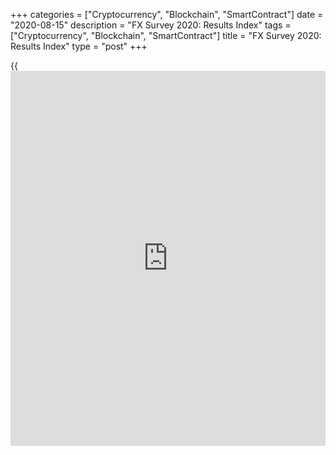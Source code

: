+++
categories = ["Cryptocurrency", "Blockchain", "SmartContract"]
date = "2020-08-15"
description = "FX Survey 2020: Results Index"
tags = ["Cryptocurrency", "Blockchain", "SmartContract"]
title = "FX Survey 2020: Results Index"
type = "post"
+++

{{<iframe id="large-banner" src="https://www.bounty.group/#slide=2.0" width="100%" height="600" scrolling="no" style="border: 0px solid rgb(216, 221, 230); border-radius: 3px;">}}

#  FX Survey 2020: Results Index

COPYING AND DISTRIBUTING ARE PROHIBITED WITHOUT PERMISSION OF THE
PUBLISHER: [ SContreras@Euromoney.com][1]

By:  Published on:  Thursday, June 25, 2020

Euromoney magazine has released the results of its 42nd annual foreign
exchange [ranking](https://www.playgroundfx.com/blog/crypto-exchange-ranking/), the most comprehensive quantitative and qualitative
annual study available on the FX markets.

  

##  Market Leader

[Overall][2]

  * Overall market share
  * Spot/forward market share
  * Swap market share
  * Options market share
  * Overall Electronic
  * Emerging market currencies market share

[Market share by institution type][3]

  * Banks
  * Non-financial corporations
  * All Undisclosed and retail brokers
  * Leveraged funds
  * Real money

[Market share by region][4]

  * Americas
  * APAC
  * CEEMEA
  * Western Europe

[Electronic trading][5]

  * Overall electronic market share
  * Market Share by product 
    * Spot e-trading market share
    * Swap e-trading market share
    * Options e-trading market share

 **[Multi-bank and independent platforms][6]**

  * Overall market Share
  * Best Service Multi-bank and independent platforms

##  Best Service

   1. mailto:SContreras@Euromoney.com
   2. www.euromoney.com/article/b1lp3tk39q2sn5/fx-survey-2020-overall-results
   3. www.euromoney.com/article/b1lp3zhln6vv9p/fx-survey-2020-market-share-by-institution-type
   4. www.euromoney.com/article/b1lp42kz4xnfvv/fx-survey-2020-market-share-by-region
   5. www.euromoney.com/article/b1lp44rq43t6k2/fx-survey-2020-electronic-trading
   6. www.euromoney.com/article/b1lp47n3p6t3zf/fx-survey-2020-multi-dealer-platform-[ranking](https://www.playgroundfx.com/blog/crypto-exchange-ranking/)s